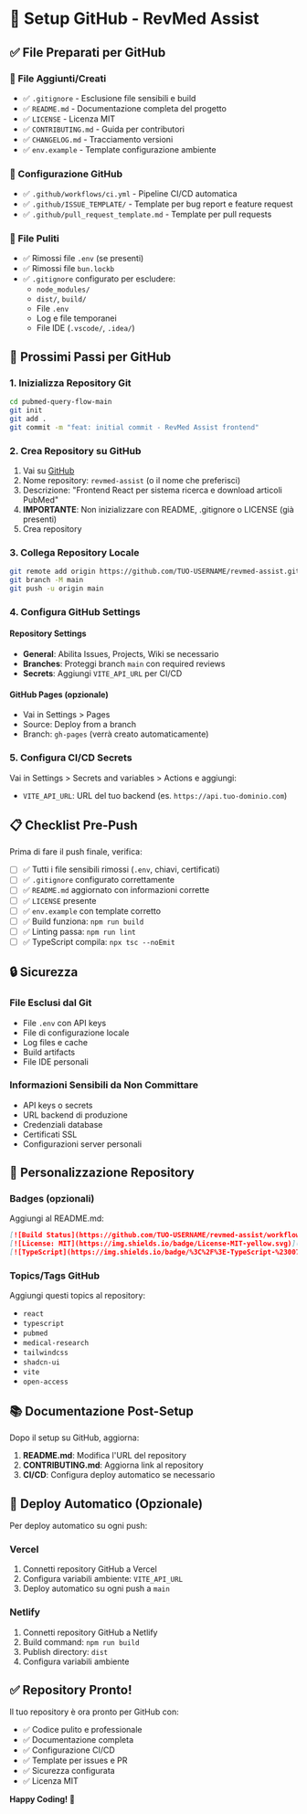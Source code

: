 # 🚀 Setup GitHub - RevMed Assist

## ✅ File Preparati per GitHub

### 📁 File Aggiunti/Creati
- ✅ `.gitignore` - Esclusione file sensibili e build
- ✅ `README.md` - Documentazione completa del progetto
- ✅ `LICENSE` - Licenza MIT
- ✅ `CONTRIBUTING.md` - Guida per contributori
- ✅ `CHANGELOG.md` - Tracciamento versioni
- ✅ `env.example` - Template configurazione ambiente

### 🔧 Configurazione GitHub
- ✅ `.github/workflows/ci.yml` - Pipeline CI/CD automatica
- ✅ `.github/ISSUE_TEMPLATE/` - Template per bug report e feature request
- ✅ `.github/pull_request_template.md` - Template per pull requests

### 🧹 File Puliti
- ✅ Rimossi file `.env` (se presenti)
- ✅ Rimossi file `bun.lockb` 
- ✅ `.gitignore` configurato per escludere:
  - `node_modules/`
  - `dist/`, `build/`
  - File `.env`
  - Log e file temporanei
  - File IDE (`.vscode/`, `.idea/`)

## 🎯 Prossimi Passi per GitHub

### 1. Inizializza Repository Git
```bash
cd pubmed-query-flow-main
git init
git add .
git commit -m "feat: initial commit - RevMed Assist frontend"
```

### 2. Crea Repository su GitHub
1. Vai su [GitHub](https://github.com/new)
2. Nome repository: `revmed-assist` (o il nome che preferisci)
3. Descrizione: "Frontend React per sistema ricerca e download articoli PubMed"
4. **IMPORTANTE**: Non inizializzare con README, .gitignore o LICENSE (già presenti)
5. Crea repository

### 3. Collega Repository Locale
```bash
git remote add origin https://github.com/TUO-USERNAME/revmed-assist.git
git branch -M main
git push -u origin main
```

### 4. Configura GitHub Settings

#### Repository Settings
- **General**: Abilita Issues, Projects, Wiki se necessario
- **Branches**: Proteggi branch `main` con required reviews
- **Secrets**: Aggiungi `VITE_API_URL` per CI/CD

#### GitHub Pages (opzionale)
- Vai in Settings > Pages
- Source: Deploy from a branch
- Branch: `gh-pages` (verrà creato automaticamente)

### 5. Configura CI/CD Secrets
Vai in Settings > Secrets and variables > Actions e aggiungi:
- `VITE_API_URL`: URL del tuo backend (es. `https://api.tuo-dominio.com`)

## 📋 Checklist Pre-Push

Prima di fare il push finale, verifica:

- [ ] ✅ Tutti i file sensibili rimossi (`.env`, chiavi, certificati)
- [ ] ✅ `.gitignore` configurato correttamente
- [ ] ✅ `README.md` aggiornato con informazioni corrette
- [ ] ✅ `LICENSE` presente
- [ ] ✅ `env.example` con template corretto
- [ ] ✅ Build funziona: `npm run build`
- [ ] ✅ Linting passa: `npm run lint`
- [ ] ✅ TypeScript compila: `npx tsc --noEmit`

## 🔒 Sicurezza

### File Esclusi dal Git
- File `.env` con API keys
- File di configurazione locale
- Log files e cache
- Build artifacts
- File IDE personali

### Informazioni Sensibili da Non Committare
- API keys o secrets
- URL backend di produzione
- Credenziali database
- Certificati SSL
- Configurazioni server personali

## 🎨 Personalizzazione Repository

### Badges (opzionali)
Aggiungi al README.md:
```markdown
[![Build Status](https://github.com/TUO-USERNAME/revmed-assist/workflows/CI/badge.svg)](https://github.com/TUO-USERNAME/revmed-assist/actions)
[![License: MIT](https://img.shields.io/badge/License-MIT-yellow.svg)](https://opensource.org/licenses/MIT)
[![TypeScript](https://img.shields.io/badge/%3C%2F%3E-TypeScript-%230074c1.svg)](https://www.typescriptlang.org/)
```

### Topics/Tags GitHub
Aggiungi questi topics al repository:
- `react`
- `typescript`
- `pubmed`
- `medical-research`
- `tailwindcss`
- `shadcn-ui`
- `vite`
- `open-access`

## 📚 Documentazione Post-Setup

Dopo il setup su GitHub, aggiorna:
1. **README.md**: Modifica l'URL del repository
2. **CONTRIBUTING.md**: Aggiorna link al repository
3. **CI/CD**: Configura deploy automatico se necessario

## 🚀 Deploy Automatico (Opzionale)

Per deploy automatico su ogni push:

### Vercel
1. Connetti repository GitHub a Vercel
2. Configura variabili ambiente: `VITE_API_URL`
3. Deploy automatico su ogni push a `main`

### Netlify
1. Connetti repository GitHub a Netlify
2. Build command: `npm run build`
3. Publish directory: `dist`
4. Configura variabili ambiente

## ✅ Repository Pronto!

Il tuo repository è ora pronto per GitHub con:
- ✅ Codice pulito e professionale
- ✅ Documentazione completa
- ✅ Configurazione CI/CD
- ✅ Template per issues e PR
- ✅ Sicurezza configurata
- ✅ Licenza MIT

**Happy Coding! 🎉**
